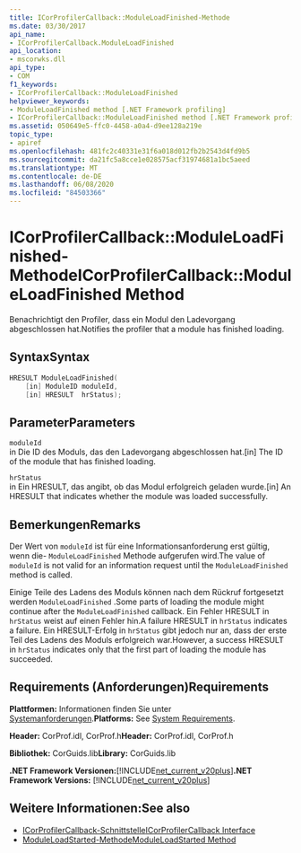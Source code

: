 ```yaml
---
title: ICorProfilerCallback::ModuleLoadFinished-Methode
ms.date: 03/30/2017
api_name:
- ICorProfilerCallback.ModuleLoadFinished
api_location:
- mscorwks.dll
api_type:
- COM
f1_keywords:
- ICorProfilerCallback::ModuleLoadFinished
helpviewer_keywords:
- ModuleLoadFinished method [.NET Framework profiling]
- ICorProfilerCallback::ModuleLoadFinished method [.NET Framework profiling]
ms.assetid: 050649e5-ffc0-4458-a0a4-d9ee128a219e
topic_type:
- apiref
ms.openlocfilehash: 481fc2c40331e31f6a018d012fb2b2543d4fd9b5
ms.sourcegitcommit: da21fc5a8cce1e028575acf31974681a1bc5aeed
ms.translationtype: MT
ms.contentlocale: de-DE
ms.lasthandoff: 06/08/2020
ms.locfileid: "84503366"
---
```

# <a name="icorprofilercallbackmoduleloadfinished-method"></a><span data-ttu-id="5f253-102">ICorProfilerCallback::ModuleLoadFinished-Methode</span><span class="sxs-lookup"><span data-stu-id="5f253-102">ICorProfilerCallback::ModuleLoadFinished Method</span></span>
<span data-ttu-id="5f253-103">Benachrichtigt den Profiler, dass ein Modul den Ladevorgang abgeschlossen hat.</span><span class="sxs-lookup"><span data-stu-id="5f253-103">Notifies the profiler that a module has finished loading.</span></span>  
  
## <a name="syntax"></a><span data-ttu-id="5f253-104">Syntax</span><span class="sxs-lookup"><span data-stu-id="5f253-104">Syntax</span></span>  
  
```cpp  
HRESULT ModuleLoadFinished(  
    [in] ModuleID moduleId,  
    [in] HRESULT  hrStatus);  
```  
  
## <a name="parameters"></a><span data-ttu-id="5f253-105">Parameter</span><span class="sxs-lookup"><span data-stu-id="5f253-105">Parameters</span></span>  
 `moduleId`  
 <span data-ttu-id="5f253-106">in Die ID des Moduls, das den Ladevorgang abgeschlossen hat.</span><span class="sxs-lookup"><span data-stu-id="5f253-106">[in] The ID of the module that has finished loading.</span></span>  
  
 `hrStatus`  
 <span data-ttu-id="5f253-107">in Ein HRESULT, das angibt, ob das Modul erfolgreich geladen wurde.</span><span class="sxs-lookup"><span data-stu-id="5f253-107">[in] An HRESULT that indicates whether the module was loaded successfully.</span></span>  
  
## <a name="remarks"></a><span data-ttu-id="5f253-108">Bemerkungen</span><span class="sxs-lookup"><span data-stu-id="5f253-108">Remarks</span></span>  
 <span data-ttu-id="5f253-109">Der Wert von `moduleId` ist für eine Informationsanforderung erst gültig, wenn die- `ModuleLoadFinished` Methode aufgerufen wird.</span><span class="sxs-lookup"><span data-stu-id="5f253-109">The value of `moduleId` is not valid for an information request until the `ModuleLoadFinished` method is called.</span></span>  
  
 <span data-ttu-id="5f253-110">Einige Teile des Ladens des Moduls können nach dem Rückruf fortgesetzt werden `ModuleLoadFinished` .</span><span class="sxs-lookup"><span data-stu-id="5f253-110">Some parts of loading the module might continue after the `ModuleLoadFinished` callback.</span></span> <span data-ttu-id="5f253-111">Ein Fehler HRESULT in `hrStatus` weist auf einen Fehler hin.</span><span class="sxs-lookup"><span data-stu-id="5f253-111">A failure HRESULT in `hrStatus` indicates a failure.</span></span> <span data-ttu-id="5f253-112">Ein HRESULT-Erfolg in `hrStatus` gibt jedoch nur an, dass der erste Teil des Ladens des Moduls erfolgreich war.</span><span class="sxs-lookup"><span data-stu-id="5f253-112">However, a success HRESULT in `hrStatus` indicates only that the first part of loading the module has succeeded.</span></span>  
  
## <a name="requirements"></a><span data-ttu-id="5f253-113">Requirements (Anforderungen)</span><span class="sxs-lookup"><span data-stu-id="5f253-113">Requirements</span></span>  
 <span data-ttu-id="5f253-114">**Plattformen:** Informationen finden Sie unter [Systemanforderungen](../../get-started/system-requirements.md).</span><span class="sxs-lookup"><span data-stu-id="5f253-114">**Platforms:** See [System Requirements](../../get-started/system-requirements.md).</span></span>  
  
 <span data-ttu-id="5f253-115">**Header:** CorProf.idl, CorProf.h</span><span class="sxs-lookup"><span data-stu-id="5f253-115">**Header:** CorProf.idl, CorProf.h</span></span>  
  
 <span data-ttu-id="5f253-116">**Bibliothek:** CorGuids.lib</span><span class="sxs-lookup"><span data-stu-id="5f253-116">**Library:** CorGuids.lib</span></span>  
  
 <span data-ttu-id="5f253-117">**.NET Framework Versionen:**[!INCLUDE[net_current_v20plus](../../../../includes/net-current-v20plus-md.md)]</span><span class="sxs-lookup"><span data-stu-id="5f253-117">**.NET Framework Versions:** [!INCLUDE[net_current_v20plus](../../../../includes/net-current-v20plus-md.md)]</span></span>  
  
## <a name="see-also"></a><span data-ttu-id="5f253-118">Weitere Informationen:</span><span class="sxs-lookup"><span data-stu-id="5f253-118">See also</span></span>

- [<span data-ttu-id="5f253-119">ICorProfilerCallback-Schnittstelle</span><span class="sxs-lookup"><span data-stu-id="5f253-119">ICorProfilerCallback Interface</span></span>](icorprofilercallback-interface.md)
- [<span data-ttu-id="5f253-120">ModuleLoadStarted-Methode</span><span class="sxs-lookup"><span data-stu-id="5f253-120">ModuleLoadStarted Method</span></span>](icorprofilercallback-moduleloadstarted-method.md)
